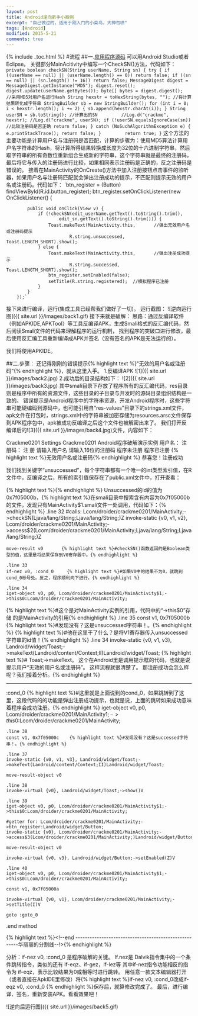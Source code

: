 ```yaml
---
layout: post
title: Android逆向新手小案例
excerpt: "自己做过的，适用于刚入门的小菜鸟，大神勿喷"
tags: [Android]
modified: 2015-5-21
comments: true
---
```

{% include _toc.html %}
#流程
##一.[应用程序源码](http://download.csdn.net/detail/xsszsqk/8722759)
可以用Android Studio或者Eclipse。
关键部分MainAcitivity中编写一个CheckSN()方法，代码如下：
`private boolean checkSN(String userName, String sn) {
        try {
            if ((userName == null) || (userName.length() == 0))
                return false;
            if ((sn == null) || (sn.length() != 16))
                return false;
            MessageDigest digest = MessageDigest.getInstance("MD5");
            digest.reset();
            digest.update(userName.getBytes());
            byte[] bytes = digest.digest();     //采用MD5对用户名进行Hash
            String hexstr = toHexString(bytes, ""); //将计算结果转化成字符串
            StringBuilder sb = new StringBuilder();
            for (int i = 0; i < hexstr.length(); i += 2) {
                sb.append(hexstr.charAt(i));
            }
            String userSN = sb.toString(); //计算出的SN        
            //Log.d("crackme", hexstr);
            //Log.d("crackme", userSN);
            if (!userSN.equalsIgnoreCase(sn))   //比较注册码是否正确
                return false;
        } catch (NoSuchAlgorithmException e) {
            e.printStackTrace();
            return false;
        }        
        return true;
    }`
这个方法的主要功能是计算用户名与注册码是否匹配，计算的步骤为：使用MD5算法计算用户名字符串的Hash，将计算所得结果转换成长度为32位的十六进制字符串，然后取字符串的所有奇数位重新组合生成新的字符串，这个字符串就是最终的注册码，最后将它与传入的注册码进行比较，如果相同表示注册码是正确的，反之注册码是错误的。
  接着在MainActivity的OnCreate()方法中加入注册按钮点击事件的监听器，如果用户名与注册码匹配就会弹出注册成功的提示，不匹配则提示无效的用户名或注册码。代码如下：
    `btn_register = (Button) findViewById(R.id.button_register);
        btn_register.setOnClickListener(new OnClickListener() {
            
            public void onClick(View v) {
                if (!checkSN(edit_userName.getText().toString().trim(), 
                        edit_sn.getText().toString().trim())) {
                    Toast.makeText(MainActivity.this,       //弹出无效用户名或注册码提示
                            R.string.unsuccessed, Toast.LENGTH_SHORT).show();
                } else {
                    Toast.makeText(MainActivity.this,       //弹出注册成功提示
                            R.string.successed, Toast.LENGTH_SHORT).show();
                    btn_register.setEnabled(false);
                    setTitle(R.string.registered);  //模拟程序已注册
                }                
            }
        });`   
接下来进行编译，运行(集成工具已经帮我们做好了一切)。
运行截图：
![逆向运行图]({{ site.url }}/images/back1.gif)
接下来就是破解：
 思路：通过反编译软件（例如APKIDE,APKTool）等工具反编译APK，生成Smali格式的反汇编代码，然后阅读Smali文件的代码来理解程序的运行机制，
 找到程序的突破口进行修改，最后使用反汇编工具重新编译成APK并签名（没有签名的APK是无法运行的）。

我们将使用APKIDE。

##二.步骤：
还记得刚刚的错误提示{% highlight text %}“无效的用户名或注册码”{% endhighlight %}，就从这里入手。
1.反编译APK
![1]({{ site.url }}/images/back2.jpg)
2.成功后的目录结构如下：
![2]({{ site.url }}/images/back3.jpg)
其中smali目录下存放了程序所有的反汇编代码，res目录则是程序中所有的资源文件，这些目录的子目录与开发时的源码目录组织结构是一致的。
错误提示是Android程序中的字符串资源，开发Android程序时，这些字符串可能硬编码到源码中，也可能引用自“res-values”目录下的strings.xml文件，
apk文件在打包时，strings.xml中的字符串被加密存储为resources.arsc文件保存到APK程序包中，apk被成功反编译之后这个文件也被解密出来了。
我们打开反编译后的![3]({{ site.url }}/images/back4.jpg)文件，内容如下：
<?xml version="1.0" encoding="utf-8"?>
<resources>
    <string name="app_name">Crackme0201</string>
    <string name="menu_settings">Settings</string>
    <string name="title_activity_main">Crackme0201</string>
    <string name="info">Android程序破解演示实例</string>
    <string name="username">用户名：</string>
    <string name="sn">注册码：</string>
    <string name="register">注 册</string>
    <string name="hint_username">请输入用户名</string>
    <string name="hint_sn">请输入16位的注册码</string>
    <string name="unregister">程序未注册</string>
    <string name="registered">程序已注册</string>
{% highlight text %}<string name="unsuccessed">无效用户名或注册码</string>{% endhighlight %}
    <string name="successed">恭喜您！注册成功</string>
</resources>

我们找到关键字“unsuccessed”，每个字符串都有一个唯一的int类型索引值，在R文件中，反编译之后，所有的索引值保存在了public.xml文件中，打开查看：
<?xml version="1.0" encoding="utf-8"?>
<resources>
    <public type="drawable" name="ic_launcher" id="0x7f020001" />
    <public type="drawable" name="ic_action_search" id="0x7f020000" />
    <public type="layout" name="activity_main" id="0x7f030000" />
    <public type="dimen" name="padding_small" id="0x7f040000" />
    <public type="dimen" name="padding_medium" id="0x7f040001" />
    <public type="dimen" name="padding_large" id="0x7f040002" />
    <public type="string" name="app_name" id="0x7f050000" />
    <public type="string" name="menu_settings" id="0x7f050001" />
    <public type="string" name="title_activity_main" id="0x7f050002" />
    <public type="string" name="info" id="0x7f050003" />
    <public type="string" name="username" id="0x7f050004" />
    <public type="string" name="sn" id="0x7f050005" />
    <public type="string" name="register" id="0x7f050006" />
    <public type="string" name="hint_username" id="0x7f050007" />
    <public type="string" name="hint_sn" id="0x7f050008" />
    <public type="string" name="unregister" id="0x7f050009" />
    <public type="string" name="registered" id="0x7f05000a" />
{% highlight text %}<public type="string" name="unsuccessed" id="0x7f05000b" />{% endhighlight %}
    <public type="string" name="successed" id="0x7f05000c" />
    <public type="style" name="AppTheme" id="0x7f060000" />
    <public type="menu" name="activity_main" id="0x7f070000" />
    <public type="id" name="textView1" id="0x7f080000" />
    <public type="id" name="edit_username" id="0x7f080001" />
    <public type="id" name="edit_sn" id="0x7f080002" />
    <public type="id" name="button_register" id="0x7f080003" />
    <public type="id" name="menu_settings" id="0x7f080004" />
</resources>
Unsuccessed的id的值为0x7f05000b，{% highlight text %}在smali目录中搜索含有内容为0x7f05000b的文件，发现只有MainActivity$1.smali文件一处调用，代码如下：{% endhighlight %}
 .line 32
    #calls: Lcom/droider/crackme0201/MainActivity;->checkSN(Ljava/lang/String;Ljava/lang/String;)Z
    invoke-static {v0, v1, v2}, Lcom/droider/crackme0201/MainActivity;->access$2(Lcom/droider/crackme0201/MainActivity;Ljava/lang/String;Ljava/lang/String;)Z

    move-result v0       {% highlight text %}#checkSN()函数返回的是Boolean类型的值，这里是将结果保存到V0寄存器中。{% endhighlight %}

    .line 33
    if-nez v0, :cond_0     {% highlight text %}#如果V0中的结果不为0，就跳到 cond_0标号处。反之，程序顺利向下进行。{% endhighlight %}

    .line 34
    iget-object v0, p0, Lcom/droider/crackme0201/MainActivity$1;->this$0:Lcom/droider/crackme0201/MainActivity;
{% highlight text %}#这个是对MainActivity实例的引用，代码中的“->this$0”存储 的是MainActivity的引用{% endhighlight %}
    .line 35
    const v1, 0x7f05000b   {% highlight text %}#发现没有？这是unsuccessed字符串！。{% endhighlight %}
    {% highlight text %}#他在这里干了什么？是将V1寄存器传入unsuccessed字符串的id值！{% endhighlight %}
    .line 34
    invoke-static {v0, v1, v3}, Landroid/widget/Toast;->makeText(Landroid/content/Context;II)Landroid/widget/Toast;
{% highlight text %}# Toast;->makeText。 这个在Android里是调用提示框的代码，也就是说提示用户“无效的用户名或注册码”。  这样流程就很清楚了。 那注册成功会怎么样呢？我们接着分析。{% endhighlight %}
   **********

:cond_0    {% highlight text %}#这里就是上面说到的cond_0，如果跳转到了这里，这段代码的的功能是弹出注册成功提示，也就是说，上面的跳转如果成功意味着程序会成功注册。{% endhighlight %}
    iget-object v0, p0, Lcom/droider/crackme0201/MainActivity$1;->this$0:Lcom/droider/crackme0201/MainActivity;

    .line 38
    const v1, 0x7f05000c    {% highlight text %}#发现没有？这是successed字符串！。{% endhighlight %}

    .line 37
    invoke-static {v0, v1, v3}, Landroid/widget/Toast;->makeText(Landroid/content/Context;II)Landroid/widget/Toast;

    move-result-object v0

    .line 38
    invoke-virtual {v0}, Landroid/widget/Toast;->show()V

    .line 39
    iget-object v0, p0, Lcom/droider/crackme0201/MainActivity$1;->this$0:Lcom/droider/crackme0201/MainActivity;

    #getter for: Lcom/droider/crackme0201/MainActivity;->btn_register:Landroid/widget/Button;
    invoke-static {v0}, Lcom/droider/crackme0201/MainActivity;->access$3(Lcom/droider/crackme0201/MainActivity;)Landroid/widget/Button;

    move-result-object v0

    invoke-virtual {v0, v3}, Landroid/widget/Button;->setEnabled(Z)V

    .line 40
    iget-object v0, p0, Lcom/droider/crackme0201/MainActivity$1;->this$0:Lcom/droider/crackme0201/MainActivity;

    const v1, 0x7f05000a

    invoke-virtual {v0, v1}, Lcom/droider/crackme0201/MainActivity;->setTitle(I)V

    goto :goto_0
.end method

   
{% highlight text %}<!--end ------------------------------------------------------华丽丽的分割线--!>{% endhighlight %}


分析：if-nez v0, :cond_0 是程序破解的关键。
If.nez是 Dalvik指令集中的一个条件跳转指令，类似的还有 if-eqz、if-gez，if-lez等
其中if-nez指令功能相反的指令为  if-eqz，表示比较结果为0或相等时进行跳转。
用任意一款文本编辑器打开（或者直接在ApkIDE里修改）将{% highlight text %}if-nez v0, :cond_0改成if-eqz v0, :cond_0 {% endhighlight %}保存后，就算修改完成了。
最后，进行编译、签名，重新安装APK。看看效果吧！

![逆向后运行图]({{ site.url }}/images/back5.gif)
